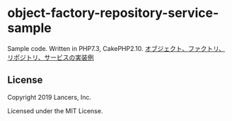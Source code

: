 # object-factory-repository-service-sample
Sample code. Written in PHP7.3, CakePHP2.10.
[オブジェクト、ファクトリ、リポジトリ、サービスの実装例](https://engineer.blog.lancers.jp/2019/10/object-factory-repository-service/)

## License

Copyright 2019 Lancers, Inc.

Licensed under the MIT License.

